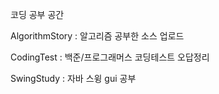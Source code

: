 코딩 공부 공간

AlgorithmStory : 알고리즘 공부한 소스 업로드

CodingTest : 백준/프로그래머스 코딩테스트 오답정리

SwingStudy : 자바 스윙 gui 공부
